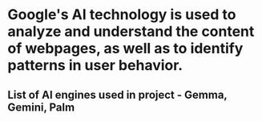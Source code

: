 # Google's AI technology is used to analyze and understand the content of webpages, as well as to identify patterns in user behavior.
## List of AI engines used in project - Gemma, Gemini, Palm
